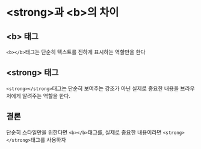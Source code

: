 # \<strong>과 \<b>의 차이

## \<b> 태그
`<b></b>`태그는 단순히 텍스트를 진하게 표시하는 역할만을 한다

## \<strong> 태그
`<strong></strong>`태그는 단순히 보여주는 강조가 아닌 실제로 중요한 내용을 브라우저에게 알려주는 역할을 한다.

## 결론
단순히 스타일만을 위한다면 `<b></b>`태그를, 실제로 중요한 내용이라면 `<strong></strong>`태그를 사용하자

